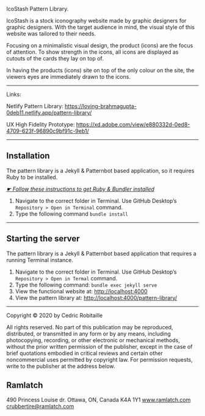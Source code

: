 IcoStash Pattern Library.

IcoStash is a stock iconography website made by graphic designers for graphic designers.
With the target audience in mind, the visual style of this website was tailored to their needs.

Focusing on a minimalistic visual design, the product (icons) are the focus of attention.
To show strength in the icons, all icons are displayed as cutouts of the cards they lay on top of.

In having the products (icons) site on top of the only colour on the site, the viewers eyes are immediately drawn to the icons.

---

Links:

Netlify Pattern Library:
https://loving-brahmagupta-0deb11.netlify.app/pattern-library/

UX High Fidelity Prototype:
https://xd.adobe.com/view/e880332d-0ed8-4709-623f-96890c9bf91c-9eb1/

---

## Installation

The pattern library is a Jekyll & Patternbot based application, so it requires Ruby to be installed.

[*☛ Follow these instructions to get Ruby & Bundler installed*](https://learn-the-web.algonquindesign.ca/courses/web-dev-4/install-more-developer-tools/)

1. Navigate to the correct folder in Terminal. Use GitHub Desktop’s `Repository > Open in Terminal` command.
2. Type the following command `bundle install`

---

## Starting the server

The pattern library is a Jekyll & Patternbot based application that requires a running Terminal instance.

1. Navigate to the correct folder in Terminal. Use GitHub Desktop’s `Repository > Open in Termal` command.
2. Type the following command: `bundle exec jekyll serve`
3. View the functional website at: [http://localhost:4000](http://localhost:4000)
4. View the pattern library at: [http://localhost:4000/pattern-library/](http://localhost:4000/pattern-library/)

---


Copyright © 2020 by Cedric Robitaille

All rights reserved. No part of this publication may be reproduced, distributed, or transmitted in any form or by any means, including photocopying, recording, or other electronic or mechanical methods, without the prior written permission of the publisher, except in the case of brief quotations embodied in critical reviews and certain other noncommercial uses permitted by copyright law. For permission requests, write to the publisher at the address below.


## Ramlatch

490 Princess Louise dr.
Ottawa, ON, Canada K4A 1Y1
www.ramlatch.com
crubbertire@ramlatch.com
